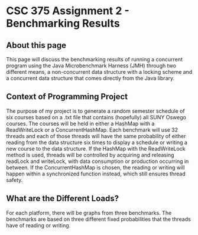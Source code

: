 # CSC 375 Assignment 2 - Benchmarking Results

## **About this page** ##
This page will discuss the benchmarking results of running a concurrent program using the Java Microbenchmark Harness (JMH) through two different means, a non-concurrent data structure with a locking scheme and a concurrent data structure that comes directly from the Java library.

## **Context of Programming Project** ##
The purpose of my project is to generate a random semester schedule of six courses based on a .txt file that contains (hopefully) all SUNY Oswego courses. The courses will be held in either a HashMap with a ReadWriteLock or a ConcurrentHashMap. Each benchmark will use 32 threads and each of those threads will have the same probability of either reading from the data structure six times to display a schedule or writing a new course to the data structure. If the HashMap with the ReadWriteLock method is used, threads will be controlled by acquiring and releasing readLock and writeLock, with data consumption or production occurring in between. If the ConcurrentHashMap is chosen, the reading or writing will happen within a synchronized function instead, which still ensures thread safety.

## **What are the Different Loads?** ##
For each platform, there will be graphs from three benchmarks. The benchmarks are based on three different fixed probabilities that the threads have of reading or writing.
